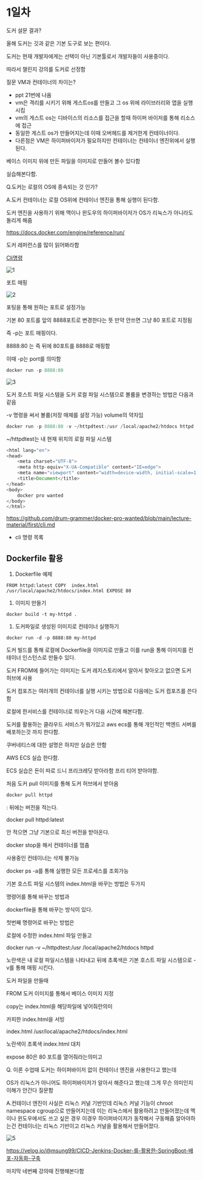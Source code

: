 # 1일차

도커 설문 결과?

올해 도커는 깃과 같은 기본 도구로 보는 편이다.

도커는 현재 개발자에게는 선택이 아닌 기본툴로서 개발자들이 사용중이다.

따라서 챌린지 강의를 도커로 선정함

질문 VM과 컨테이너의 차이는?

- ppt 21번에 나옴
- vm은 격리를 시키기 위해 게스트os를 만들고 그 os 위에 라이브러리와 앱을 실행 시킴
- vm의 게스트 os는 디바이스의 리소스를 접근을 할때 하이퍼 바이저를 통해 리소스에 접근
- 동일한 게스트 os가 만들어지는데 이때 오버헤드를 제거한게 컨테이너이다.
- 다른점은 VM은 하이퍼바이저가 필요하지만 컨테이너는 컨테이너 엔진위에서 실행된다.

베이스 이미지 위에 만든 파일을 이미지로 만들어 볼수 있다함

실습해본다함.

Q.도커는 로컬의 OS에 종속되는 것 인가?

A.도커 컨테이너는 로컬 OS위에 컨테이너 엔진을 통해 실행이 된다함.

도커 엔진을 사용하기 위해 맥이나 윈도우의 하이퍼바이저가  OS가 리눅스가 아니라도 돌리게 해줌

https://docs.docker.com/engine/reference/run/

도커 레퍼런스를 많이 읽어봐라함

[Cli명령](https://www.notion.so/Cli-a04aba0791794a20b453aadb47e50b2d)

![1](https://user-images.githubusercontent.com/48741014/230269784-c1a2ca74-c094-4da6-93a9-a636261ceaa9.png)

포트 매핑

![2](https://user-images.githubusercontent.com/48741014/230269789-26eb8858-ce1c-4d6b-8d6e-275877d60981.png)

포팅을 통해 원하는 포트로 설정가능

기본 80 포트를 앞의 8888포트로 변경한다는 뜻 만약 안쓰면 그냥 80 포트로 지정됨

즉 -p는 포트 매핑이다.

8888:80 는 즉 뒤에 80포트를 8888로 매핑함

이때 -p는 port를 의미함

```java
docker run -p 8888:80 
```

![3](https://user-images.githubusercontent.com/48741014/230269791-1924f1ac-e58c-49da-9bce-f979bda89e42.png)

도커 호스트 파일 시스템을 도커 로컬 파일 시스템으로 볼륨을 변경하는 방법은 다음과 같음

-v 명령을 써서 볼륨(저장 매체를 설정 가능) volume의 약자임

```java
docker run -p 8888:80 -v ~/httpdtest:/usr /local/apache2/htdocs httpd
```

~/httpdtest는 내 현재 위치의 로컬 파일 시스템

```java
<html lang="en">
<head>
    <meta charset="UTF-8">
    <meta http-equiv="X-UA-Compatible" content="IE=edge">
    <meta name="viewport" content="width=device-width, initial-scale=1.0">
    <title>Document</title>
</head>
<body>
    docker pro wanted
</body>
</html>
```

https://github.com/drum-grammer/docker-pro-wanted/blob/main/lecture-material/first/cli.md

- cli 명령 목록

## Dockerfile 활용

1. Dockerfile 예제

```
FROM httpd:latest COPY  index.html /usr/local/apache2/htdocs/index.html EXPOSE 80
```

1. 이미지 만들기

```
docker build -t my-httpd .
```

1. 도커파일로 생성된 이미지로 컨테이너 실행하기

```
docker run -d -p 8888:80 my-httpd
```

도커 빌드를 통해 로컬에 Dockerfile을 이미지로 만들고 이를 run을 통해 이미지를 컨테이너 인스턴스로 만들수 있다.

도커 FROM에 들어가는 이미지는 도커 레지스토리에서 알아서 찾아오고 없으면 도커 허브에 사용

도커 컴포즈는 여러개의 컨테이너를 실행 시키는 방법으로 다음에는 도커 컴포즈를 쓴다함

로컬에 한서비스를 컨테이너로 띄우는거 다음 시간에 해본다함.

도커를 활용하는 클라우드 서비스가 뭐가있고 aws ecs를 통해 개인적인 백엔드 서버를 배포하는것 까지 한다함.

쿠버네티스에 대한 설명은 하지만 실습은 안함

AWS ECS 실습 한다함.

ECS 실습은 돈이 따로 드니 프리크레딧 받아라함 프리 티어 받아야함.

처음 도커 pull 이미지를 통해 도커 허브에서 받아옴

```java
docker pull httpd 
```

: 뒤에는 버전을 적는다.

docker pull httpd:latest

안 적으면 그냥 기본으로 최신 버전을 받아온다.

docker stop을 해서 컨테이너를 멈춤

사용중인 컨테이너는 삭제 불가능

docker ps -a를 통해 실행한 모든 프로세스를 조회가능

기본 호스트 파일 시스템의 index.html을 바꾸는 방법은 두가지

명령어를 통해 바꾸는 방법과

dockerfile을 통해 바꾸는 방식이 있다.

첫번째 명령어로 바꾸는 방법은

로컬에 수정한 index.html 파일 만들고

docker run -v ~/httpdtest:/usr /local/apache2/htdocs httpd

노란색은 내 로컬 파일시스템을 나타내고 뒤에 초록색은 기본 호스트 파일 시스템으로 -v를 통해 매핑 시킨다.

도커 파일을 만들때

FROM 도커 이미지를 통해서 베이스 이미지 지정

copy는 index.html을 해당파일에 넣어줘란의미

카피한 index.html을 서빙

index.html /usr/local/apache2/htdocs/index.html

노란색이 초록색 index.html 대치

expose 80은 80 포트를 열어줘라는의미고

Q. 이론 수업때 도커는 하이퍼바이저 없이 컨테이너 엔진을 사용한다고 했는데

OS가 리눅스가 아니어도 하이퍼바이저가 알아서 해준다고 했는데 그게 무슨 의미인지 이해가 안간다 질문함

A.컨테이너 엔진이 사실은 리눅스 커널 기반인데 리눅스 커널 기능이 chroot namespace cgroup으로 만들어지는데 이는 리눅스에서 활용하려고 만들어졌는데 맥이나 윈도우에서도 쓰고 싶은 경우 이경우 하이퍼바이저가 동작해서 구동해줌 알아야하는건 컨테이너는 리눅스 기반이고 리눅스 커널을 활용해서 만들어졌다.

![5](https://user-images.githubusercontent.com/48741014/230269793-655dbf66-5278-45d1-b22b-7fbdc85a7503.png)

https://velog.io/@msung99/CICD-Jenkins-Docker-를-활용한-SpringBoot-배포-자동화-구축

마지막 네번째 강의때 진행해본다함









